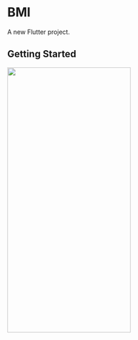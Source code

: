 # BMI

A new Flutter project.

## Getting Started
<img src="https://user-images.githubusercontent.com/101335124/161463120-537a1b55-5de4-4ae7-9c28-0ce054ae32eb.png" width=280px% height=600px%>


